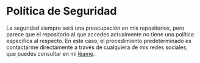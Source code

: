 # Política de Seguridad

La seguridad siempre será una preocupación en mis repositorios, pero parece que
el repositorio al que accedes actualmente no tiene una política específica al respecto.
En este caso, el procedimiento predeterminado es contactarme directamente a través
de cualquiera de mis redes sociales, que puedes consultar en mi [léame][redes-sociales].

[redes-sociales]: https://github.com/Mestre-Tramador#get-in-touch
